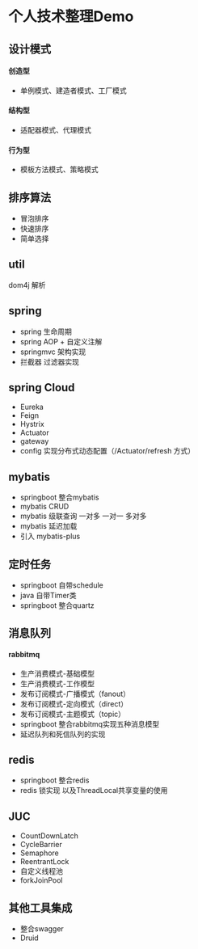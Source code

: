 # 个人技术整理Demo
## 设计模式
#### 创造型
* 单例模式、建造者模式、工厂模式
#### 结构型
* 适配器模式、代理模式
#### 行为型
* 模板方法模式、策略模式

## 排序算法
* 冒泡排序
* 快速排序 
* 简单选择

## util
dom4j 解析

## spring
* spring 生命周期
* spring AOP + 自定义注解
* springmvc 架构实现
* 拦截器 过滤器实现

## spring Cloud
* Eureka
* Feign
* Hystrix
* Actuator
* gateway
* config 实现分布式动态配置（/Actuator/refresh 方式）

## mybatis
* springboot 整合mybatis
* mybatis CRUD 
* mybatis 级联查询 一对多 一对一 多对多
* mybatis 延迟加载
* 引入 mybatis-plus 

## 定时任务
* springboot 自带schedule 
* java 自带Timer类
* springboot 整合quartz

## 消息队列
#### rabbitmq
* 生产消费模式-基础模型
* 生产消费模式-工作模型
* 发布订阅模式-广播模式（fanout）
* 发布订阅模式-定向模式（direct）
* 发布订阅模式-主题模式（topic）
* springboot 整合rabbitmq实现五种消息模型
* 延迟队列和死信队列的实现

## redis
* springboot 整合redis
* redis 锁实现 以及ThreadLocal共享变量的使用

## JUC
* CountDownLatch
* CycleBarrier
* Semaphore
* ReentrantLock
* 自定义线程池
* forkJoinPool

## 其他工具集成
* 整合swagger
* Druid
